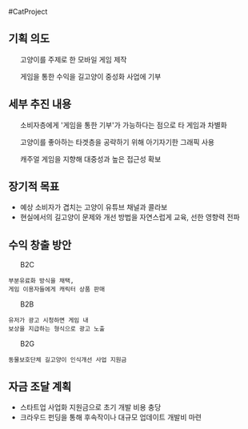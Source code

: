 #CatProject
<h2>기획 의도</h2>
<ul>고양이를 주제로 한 모바일 게임 제작</ul>
<ul>게임을 통한 수익을 길고양이 중성화 사업에 기부</ul>
<h2>세부 추진 내용</h2>
<ul> 소비자층에게 '게임을 통한 기부'가 가능하다는 점으로 타 게임과 차별화</ul>
<ul> 고양이를 좋아하는 타겟층을 공략하기 위해 아기자기한 그래픽 사용</ul>
<ul> 캐주얼 게임을 지향해 대중성과 높은 접근성 확보</ul>
<h2>장기적 목표</h2>

+ 예상 소비자가 겹치는 고양이 유튜브 채널과 콜라보
+ 현실에서의 길고양이 문제와 개선 방법을 자연스럽게 교육, 선한 영향력 전파


<h2>수익 창출 방안</h2>
<ul>B2C</ul>

    부분유료화 방식을 채택, 
    게임 이용자들에게 캐릭터 상품 판매
<ul>B2B</ul>

    유저가 광고 시청하면 게임 내 
    보상을 지급하는 형식으로 광고 노출
<ul>B2G</ul>
    
    동물보호단체 길고양이 인식개선 사업 지원금
<h2>자금 조달 계획</h2>

- 스타트업 사업화 지원금으로 초기 개발 비용 충당
- 크라우드 펀딩을 통해 후속작이나 대규모 업데이트 개발비 마련

